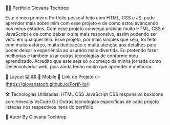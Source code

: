 👨‍💻 Portfolio Giovana Tochtrop

Este é meu primeiro Portfólio pessoal feito com HTML, CSS e JS, pude aprender mais sobre mim com esse projeto e de como estou avançando nos meus estudos. Com esse projeto consegui praticar muito HTML, CSS e JavaScript e de como deixar o site mais responsivo, assim podendo ser visto em qualquer tela. Esse projeto, por mais simples que seja, foi feito com muito esforço, muita dedicação e muita atenção aos detalhes para poder deixar a experiência ao usurário mais divertida. Eu pretendo fazer melhorias e também usar outras tecnologias de conforme meu aprendizado. Acredito que este seja só o começo da minha jornada como Desenvolvedor web, pois ainda tenho muito que aprender e melhorar.

🎨 Layout 💻 && 📱 Mobile
🔗 Link do Projeto 👉 (https://giovanatoch.github.io/Portf-lio/)

🛠️ Tecnologias Utilizadas:
HTML
CSS
JavaScript
CSS responsivo
boxicons
scrollrevealjs
VsCode
Git
Outras tecnologias específicas de cada projeto listadas nos respectivos itens do portfólio

🧠 Autor
By Giovana Tochtrop
